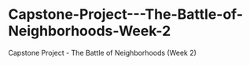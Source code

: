 # Capstone-Project---The-Battle-of-Neighborhoods-Week-2
Capstone Project - The Battle of Neighborhoods (Week 2)
